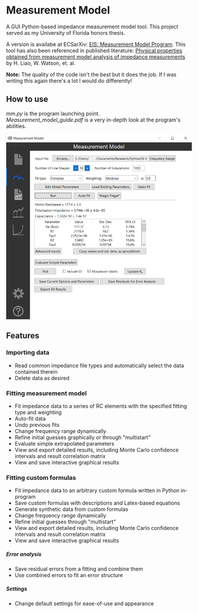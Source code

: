 # Measurement Model
A GUI Python-based impedance measurement model tool. This project served as my University of Florida honors thesis.

A version is availabe at ECSarXiv: [EIS: Measurement Model Program](https://osf.io/preprints/ecsarxiv/kze9x/kze9x_v1). This tool has also been referenced in published literature: [Physical properties obtained from measurement model analysis of impedance measurements](https://www.sciencedirect.com/science/article/abs/pii/S0013468620311403) by H. Liao, W. Watson, et. al.

**Note:** The quality of the code isn't the best but it does the job. If I was writing this again there's a lot I would do differently!

## How to use
_mm.py_ is the program launching point.  
_Measurement_model_guide.pdf_ is a very in-depth look at the program's abilities.  

![Screenshot of program when fitting impedance of DI water](Screenshot.png)

## Features
### Importing data
* Read common impedance file types and automatically select the data contained therein
* Delete data as desired
### Fitting measurement model
* Fit impedance data to a series of RC elements with the specified fitting type and weighting
* Auto-fit data
* Undo previous fits
* Change frequency range dynamically
* Refine initial guesses graphically or through "multistart"
* Evaluate simple extrapolated parameters
* View and export detailed results, including Monte Carlo confidence intervals and result correlation matrix
* View and save interactive graphical results
### Fitting custom formulas
* Fit impedance data to an arbitrary custom formula written in Python in-program
* Save custom formulas with descriptions and Latex-based equations
* Generate synthetic data from custom formulas
* Change frequency range dynamically
* Refine initial guesses through "multistart"
* View and export detailed results, including Monte Carlo confidence intervals and result correlation matrix
* View and save interactive graphical results
##### Error analysis
* Save residual errors from a fitting and combine them
* Use combined errors to fit an error structure
##### Settings
* Change default settings for ease-of-use and appearance
